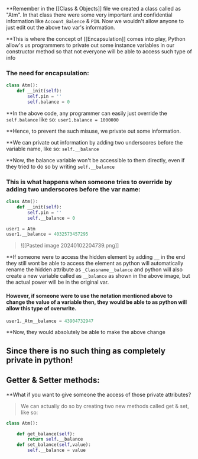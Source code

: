 **Remember in the [[Class & Objects]] file we created a class called as "Atm". In that class there were some very important and confidential information like `Account_Balence` & `PIN`. Now we wouldn't allow anyone to just edit out the above two var's information.

**This is where the concept of [[Encapsulation]] comes into play, Python allow's us programmers to private out some instance variables in our constructor method so that not everyone will be able to access such type of info

### The need for encapsulation:
```python
class Atm():
	def __init(self):
		self.pin = ''
		self.balance = 0
```

**In the above code, any programmer can easily just override the `self.balance` like so:
`user1.balance = 1000000`

**Hence, to prevent the such misuse, we private out some information.

**We can private out information by adding two underscores before the variable name, like so: `self.__balance`

**Now, the balance variable won't be accessible to them directly, even if they tried to do so by writing `self.__balance` 

### This is what happens when someone tries to override by adding two underscores before the var name:

```python
class Atm():
	def __init(self):
		self.pin = ''
		self.__balance = 0

user1 = Atm
user1.__balance = 4032573457295
```
> ![[Pasted image 20240102204739.png]]

**If someone were to access the hidden element by adding `__` in the end they still wont be able to access the element as python will automatically rename the hidden attribute as `_Classname__balance`
and python will also create a new variable called as `__balance` as shown  in the above image, but the actual power will be in the original var.

#### However, if someone were to use the notation mentioned above to change the value of a variable then, they would be able to as python will allow this type of overwrite.

```python
user1._Atm__balance = 43904732947
```
**Now, they would absolutely be able to make the above change

## Since there is no such thing as completely private in python!

## Getter & Setter methods:

**What if you want to give someone the access of those private attributes?
>We can actually do so by creating two new methods called get & set, like so:

```python
class Atm():

	def get_balance(self):
		return self.__balance
	def set_balance(self,value):
		self.__balance = value
```

